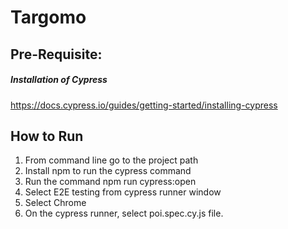 # Targomo

## Pre-Requisite: 
##### Installation of Cypress
https://docs.cypress.io/guides/getting-started/installing-cypress

## How to Run
1. From command line go to the project path
2. Install npm to run the cypress command
3. Run the command npm run cypress:open
4. Select E2E testing from cypress runner window
5. Select Chrome
6. On the cypress runner, select poi.spec.cy.js file.
